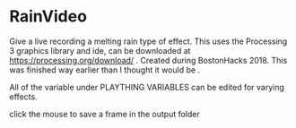 # RainVideo
Give a live recording a melting rain type of effect.
This uses the Processing 3 graphics library and ide, can be downloaded at https://processing.org/download/ .
Created during BostonHacks 2018. This was finished way earlier than I thought it would be .

All of the variable under PLAYTHING VARIABLES can be edited for varying effects.

click the mouse to save a frame in the output folder
